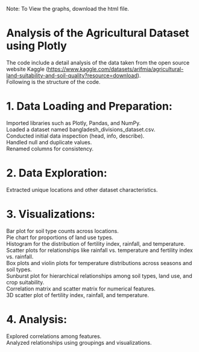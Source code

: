 Note: To View the graphs, download the html file.  

# Analysis of the Agricultural Dataset using Plotly

The code include a detail analysis of the data taken from the open source website Kaggle (https://www.kaggle.com/datasets/arifmia/agricultural-land-suitability-and-soil-quality?resource=download).  
Following is the structure of the code. 

# 1. Data Loading and Preparation:

Imported libraries such as Plotly, Pandas, and NumPy.  
Loaded a dataset named bangladesh_divisions_dataset.csv.  
Conducted initial data inspection (head, info, describe).  
Handled null and duplicate values.  
Renamed columns for consistency. 

# 2. Data Exploration:  

Extracted unique locations and other dataset characteristics.    

# 3. Visualizations:

Bar plot for soil type counts across locations.  
Pie chart for proportions of land use types.  
Histogram for the distribution of fertility index, rainfall, and temperature.    
Scatter plots for relationships like rainfall vs. temperature and fertility index vs. rainfall.  
Box plots and violin plots for temperature distributions across seasons and soil types.  
Sunburst plot for hierarchical relationships among soil types, land use, and crop suitability.  
Correlation matrix and scatter matrix for numerical features.  
3D scatter plot of fertility index, rainfall, and temperature.  

# 4. Analysis:
Explored correlations among features.  
Analyzed relationships using groupings and visualizations.  

